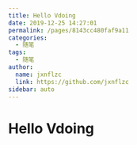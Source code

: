 ```yaml
---
title: Hello Vdoing
date: 2019-12-25 14:27:01
permalink: /pages/8143cc480faf9a11
categories: 
  - 随笔
tags: 
  - 随笔
author: 
  name: jxnflzc
  link: https://github.com/jxnflzc
sidebar: auto
---
```

# Hello Vdoing

 
